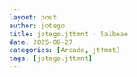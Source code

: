 ```yaml
---
layout: post
author: jotego
title: jotego.jttmnt - 5a1beae
date: 2025-06-27
categories: [Arcade, jttmnt]
tags: [jotego.jttmnt]
---
```


